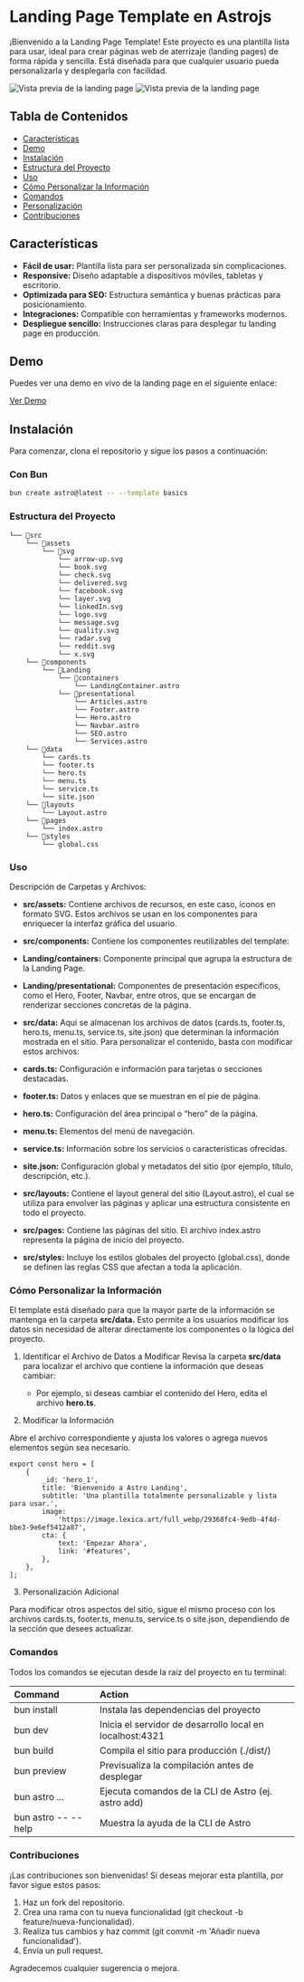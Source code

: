 # Landing Page Template en Astrojs

¡Bienvenido a la Landing Page Template! Este proyecto es una plantilla lista para usar, ideal para crear páginas web de aterrizaje (landing pages) de forma rápida y sencilla. Está diseñada para que cualquier usuario pueda personalizarla y desplegarla con facilidad.

![Vista previa de la landing page](public/images/Macbook-Air-1559x975.png)
![Vista previa de la landing page](public/images/iPhone-14-Pro-393x852.png)

## Tabla de Contenidos

- [Características](#características)
- [Demo](#demo)
- [Instalación](#instalación)
- [Estructura del Proyecto](#estructura-del-proyecto)
- [Uso](#uso)
- [Cómo Personalizar la Información](#cómo-personalizar-la-información)
- [Comandos](#comandos)
- [Personalización](#personalización)
- [Contribuciones](#contribuciones)

## Características

- **Fácil de usar:** Plantilla lista para ser personalizada sin complicaciones.
- **Responsive:** Diseño adaptable a dispositivos móviles, tabletas y escritorio.
- **Optimizada para SEO:** Estructura semántica y buenas prácticas para posicionamiento.
- **Integraciones:** Compatible con herramientas y frameworks modernos.
- **Despliegue sencillo:** Instrucciones claras para desplegar tu landing page en producción.

## Demo

Puedes ver una demo en vivo de la landing page en el siguiente enlace:

[Ver Demo](https://tu-demo-url.com)

## Instalación

Para comenzar, clona el repositorio y sigue los pasos a continuación:

### Con Bun

```sh
bun create astro@latest -- --template basics
```
### Estructura del Proyecto

```
└── 📁src
    └── 📁assets
        └── 📁svg
            └── arrow-up.svg
            └── book.svg
            └── check.svg
            └── delivered.svg
            └── facebook.svg
            └── layer.svg
            └── linkedIn.svg
            └── logo.svg
            └── message.svg
            └── quality.svg
            └── radar.svg
            └── reddit.svg
            └── x.svg
    └── 📁components
        └── 📁Landing
            └── 📁containers
                └── LandingContainer.astro
            └── 📁presentational
                └── Articles.astro
                └── Footer.astro
                └── Hero.astro
                └── Navbar.astro
                └── SEO.astro
                └── Services.astro
    └── 📁data
        └── cards.ts
        └── footer.ts
        └── hero.ts
        └── menu.ts
        └── service.ts
        └── site.json
    └── 📁layouts
        └── Layout.astro
    └── 📁pages
        └── index.astro
    └── 📁styles
        └── global.css
```
### Uso

Descripción de Carpetas y Archivos:

* **src/assets:**
Contiene archivos de recursos, en este caso, íconos en formato SVG. Estos archivos se usan en los componentes para enriquecer la interfaz gráfica del usuario.

* **src/components:**
Contiene los componentes reutilizables del template:

* **Landing/containers:** Componente principal que agrupa la estructura de la Landing Page.

* **Landing/presentational:** Componentes de presentación específicos, como el Hero, Footer, Navbar, entre otros, que se encargan de renderizar secciones concretas de la página.

* **src/data:**
Aquí se almacenan los archivos de datos (cards.ts, footer.ts, hero.ts, menu.ts, service.ts, site.json) que determinan la información mostrada en el sitio. Para personalizar el contenido, basta con modificar estos archivos:

* **cards.ts:** Configuración e información para tarjetas o secciones destacadas.

* **footer.ts:** Datos y enlaces que se muestran en el pie de página.

* **hero.ts:** Configuración del área principal o “hero” de la página.

* **menu.ts:** Elementos del menú de navegación.

* **service.ts:** Información sobre los servicios o características ofrecidas.

* **site.json:** Configuración global y metadatos del sitio (por ejemplo, título, descripción, etc.).

* **src/layouts:**
Contiene el layout general del sitio (Layout.astro), el cual se utiliza para envolver las páginas y aplicar una estructura consistente en todo el proyecto.

* **src/pages:**
Contiene las páginas del sitio. El archivo index.astro representa la página de inicio del proyecto.

* **src/styles:**
Incluye los estilos globales del proyecto (global.css), donde se definen las reglas CSS que afectan a toda la aplicación.

### Cómo Personalizar la Información
El template está diseñado para que la mayor parte de la información se mantenga en la carpeta **src/data.** Esto permite a los usuarios modificar los datos sin necesidad de alterar directamente los componentes o la lógica del proyecto.

1. Identificar el Archivo de Datos a Modificar
Revisa la carpeta **src/data** para localizar el archivo que contiene la información que deseas cambiar:

    - Por ejemplo, si deseas cambiar el contenido del Hero, edita el archivo **hero.ts**.

2. Modificar la Información

Abre el archivo correspondiente y ajusta los valores o agrega nuevos elementos según sea necesario.

```TS
export const hero = [
	{
		_id: 'hero_1',
		title: 'Bienvenido a Astro Landing',
		subtitle: 'Una plantilla totalmente personalizable y lista para usar.',
		image:
			'https://image.lexica.art/full_webp/29368fc4-9edb-4f4d-bbe3-9e6ef5412a87',
		cta: {
			text: 'Empezar Ahora',
			link: '#features',
		},
	},
];
```

3. Personalización Adicional

Para modificar otros aspectos del sitio, sigue el mismo proceso con los archivos cards.ts, footer.ts, menu.ts, service.ts o site.json, dependiendo de la sección que desees actualizar.

### Comandos

Todos los comandos se ejecutan desde la raiz del proyecto en tu terminal:

| Command                   | Action                                           |
| :------------------------ | :----------------------------------------------- |
| bun install               | Instala las dependencias del proyecto                     |
| bun dev                   | Inicia el servidor de desarrollo local en localhost:4321  |
| bun build                 | Compila el sitio para producción (./dist/)                |
| bun preview               | Previsualiza la compilación antes de desplegar            |
| bun astro ...             | Ejecuta comandos de la CLI de Astro (ej. astro add)       |
| bun astro -- --help       | Muestra la ayuda de la CLI de Astro                       |

### Contribuciones

¡Las contribuciones son bienvenidas! Si deseas mejorar esta plantilla, por favor sigue estos pasos:

1. Haz un fork del repositorio.
2. Crea una rama con tu nueva funcionalidad (git checkout -b feature/nueva-funcionalidad).
3. Realiza tus cambios y haz commit (git commit -m 'Añadir nueva funcionalidad').
4. Envía un pull request.

Agradecemos cualquier sugerencia o mejora.